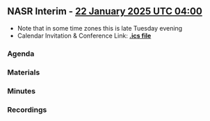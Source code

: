 ## NASR Interim - [22 January 2025 UTC 04:00](https://www.worldtimebuddy.com/?qm=1&lid=100,5391959,5128581,2988507,1816670,1850147&h=100&date=2025-1-22&sln=4-5&hf=1) 
- Note that in some time zones this is late Tuesday evening
- Calendar Invitation & Conference Link: **[.ics file](./Material/NASR-22012025.ics)**

### Agenda

### Materials

### Minutes

### Recordings



